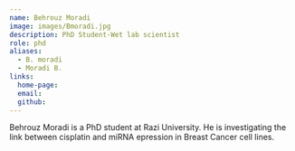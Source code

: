 ```yaml
---
name: Behrouz Moradi
image: images/Bmoradi.jpg
description: PhD Student-Wet lab scientist
role: phd
aliases:
  - B. moradi
  - Moradi B.
links:
  home-page: 
  email: 
  github: 
---
```


Behrouz Moradi is a PhD student at Razi University. He is investigating the link between cisplatin and miRNA epression in Breast Cancer cell lines.
